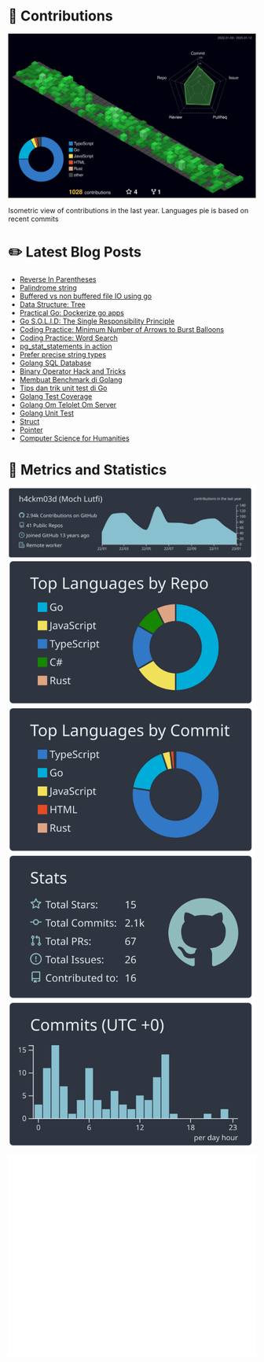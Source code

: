 # :sparkling_heart: Contributions

<a href="./profile-3d-contrib/profile-night-green.svg">
    <img width="900em" src="./profile-3d-contrib/profile-night-green.svg">
</a>

Isometric view of contributions in the last year. Languages pie is based on recent commits

# :pencil2: Latest Blog Posts

<!-- BLOG-POST-LIST:START -->
- [Reverse In Parentheses](https://lumochift.org/blog/cp/reverseInParentheses)
- [Palindrome string](https://lumochift.org/blog/cp/palindrome)
- [Buffered vs non buffered file IO using go](https://lumochift.org/blog/showdown-go/fileio-comparison)
- [Data Structure: Tree](https://lumochift.org/blog/dsa/tree)
- [Practical Go: Dockerize go apps](https://lumochift.org/blog/practical-go/dockerize-go-app)
- [Go S.O.L.I.D: The Single Responsibility Principle](https://lumochift.org/blog/go-solid)
- [Coding Practice: Minimum Number of Arrows to Burst Balloons](https://lumochift.org/blog/cp/cp-leetcode-452)
- [Coding Practice: Word Search](https://lumochift.org/blog/cp/cp-word-search)
- [pg_stat_statements in action](https://lumochift.org/blog/pg-statement-in-action)
- [Prefer precise string types](https://lumochift.org/blog/prefer-precise-string-types)
- [Golang SQL Database](https://lumochift.org/blog/golang-koneksi-database)
- [Binary Operator Hack and Tricks](https://lumochift.org/blog/binary-operator)
- [Membuat Benchmark di Golang](https://lumochift.org/blog/golang-benchmark)
- [Tips dan trik unit test di Go](https://lumochift.org/blog/tips-trik-unit-test-golang)
- [Golang Test Coverage](https://lumochift.org/blog/golang-test-coverage)
- [Golang Om Telolet Om Server](https://lumochift.org/blog/golang-om-telolet-om-server)
- [Golang Unit Test](https://lumochift.org/blog/golang-unit-test)
- [Struct](https://lumochift.org/blog/struct)
- [Pointer](https://lumochift.org/blog/pointer)
- [Computer Science for Humanities](https://lumochift.org/blog/computer-science-for-humanities)
<!-- BLOG-POST-LIST:END -->

# :dizzy: Metrics and Statistics

![profile-details](profile-summary-card-output/nord_dark/0-profile-details.svg)
![stats](profile-summary-card-output/nord_dark/1-repos-per-language.svg)
![most-commit-language](profile-summary-card-output/nord_dark/2-most-commit-language.svg)
![stats](profile-summary-card-output/nord_dark/3-stats.svg)
![productive-time](profile-summary-card-output/nord_dark/4-productive-time.svg)

<img width="625em" src="./github-metrics.svg" />
